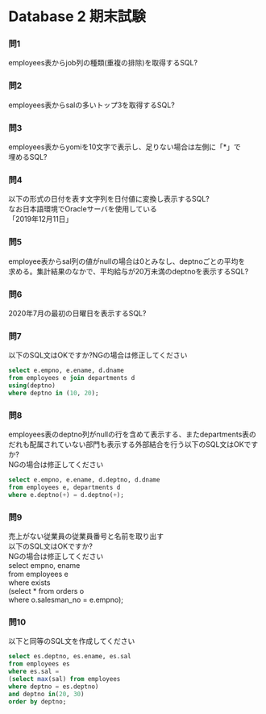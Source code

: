 # Database 2 期末試験

### 問1
employees表からjob列の種類(重複の排除)を取得するSQL?

### 問2
employees表からsalの多いトップ3を取得するSQL?

### 問3
employees表からyomiを10文字で表示し、足りない場合は左側に「*」で  
埋めるSQL?

### 問4
以下の形式の日付を表す文字列を日付値に変換し表示するSQL?  
なお日本語環境でOracleサーバを使用している  
「2019年12月11日」

### 問5
employee表からsal列の値がnullの場合は0とみなし、deptnoごとの平均を  
求める。集計結果のなかで、平均給与が20万未満のdeptnoを表示するSQL?

### 問6
2020年7月の最初の日曜日を表示するSQL?

### 問7
以下のSQL文はOKですか?NGの場合は修正してください

``` sql
select e.empno, e.ename, d.dname  
from employees e join departments d  
using(deptno)
where deptno in (10, 20);
```

### 問8
employees表のdeptno列がnullの行を含めて表示する、またdepartments表の  
だれも配属されていない部門も表示する外部結合を行う以下のSQL文はOKですか?  
NGの場合は修正してください

``` sql
select e.empno, e.ename, d.deptno, d.dname  
from employees e, departments d  
where e.deptno(+) = d.deptno(+);
```

### 問9
売上がない従業員の従業員番号と名前を取り出す  
以下のSQL文はOKですか?  
NGの場合は修正してください  
select empno, ename  
from employees e  
where exists  
(select * from orders o  
where o.salesman_no = e.empno);

### 問10
以下と同等のSQL文を作成してください

``` sql
select es.deptno, es.ename, es.sal  
from employees es
where es.sal =  
(select max(sal) from employees  
where deptno = es.deptno)  
and deptno in(20, 30)  
order by deptno;  
```